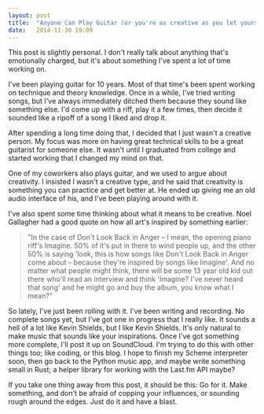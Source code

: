```yaml
---
layout: post
title:  "Anyone Can Play Guitar (or you're as creative as you let yourself be)"
date:   2014-11-30 19:09
---
```


This post is slightly personal. I don't really talk about anything that's emotionally charged, but it's about something I've spent a lot of time working on.

I've been playing guitar for 10 years. Most of that time's been spent working on technique and theory knowledge. Once in a while, I've tried writing songs, but I've always immediately ditched them because they sound like something else. I'd come up with a riff, play it a few times, then decide it sounded like a ripoff of a song I liked and drop it. 

After spending a long time doing that, I decided that I just wasn't a creative person. My focus was more on having great technical skills to be a great guitarist for someone else. It wasn't until I graduated from college and started working that I changed my mind on that. 

One of my coworkers also plays guitar, and we used to argue about creativity. I insisted I wasn't a creative type, and he said that creativity is something you can practice and get better at. He ended up giving me an old audio interface of his, and I've been playing around with it.

I've also spent some time thinking about what it means to be creative. Noel Gallagher had a good quote on how all art's inspired by something earlier:

> "In the case of Don't Look Back in Anger – I mean, the opening piano riff's Imagine. 50% of it's put in there to wind people up, and the other 50% is saying 'look, this is how songs like Don't Look Back in Anger come about – because they're inspired by songs like Imagine'. And no matter what people might think, there will be some 13 year old kid out there who'll read an interview and think 'Imagine? I've never heard that song' and he might go and buy the album, you know what I mean?"

So lately, I've just been rolling with it. I've been writing and recording. No complete songs yet, but I've got one in progress that I really like. It sounds a hell of a lot like Kevin Shields, but I like Kevin Shields. It's only natural to make music that sounds like your inspirations. Once I've got something more complete, I'll post it up on SoundCloud. I'm trying to do this with other things too; like coding, or this blog. I hope to finish my Scheme interpreter soon, then go back to the Python music app, and maybe write something small in Rust; a helper library for working with the Last.fm API maybe?

If you take one thing away from this post, it should be this: Go for it. Make something, and don't be afraid of copping your influences, or sounding rough around the edges. Just do it and have a blast. 
